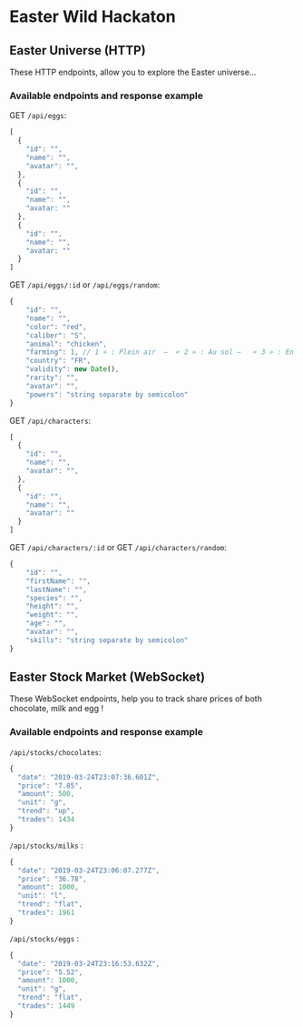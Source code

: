 # Easter Wild Hackaton
## Easter Universe (HTTP)

These HTTP endpoints, allow you to explore the Easter universe... 

### Available endpoints and response example

GET `/api/eggs`:
```javascript
[
  {
    "id": "",
    "name": "",
    "avatar": "",
  },
  {
    "id": "",
    "name": "",
    "avatar: ""    
  },
  {
    "id": "",
    "name": "",
    "avatar: ""    
  }
]
```
GET `/api/eggs/:id` or `/api/eggs/random`:
```javascript
{
    "id": "",
    "name": "",
    "color": "red",
    "caliber": "S",
    "animal": "chicken",
    "farming": 1, // 1 » : Plein air  –  « 2 » : Au sol –   « 3 » : En cage  –  « 0 » : Bio ;
    "country": "FR",
    "validity": new Date(),
    "rarity": "",
    "avatar": "",
    "powers": "string separate by semicolon"
}
```

GET `/api/characters`:
```javascript
[
  {
    "id": "",
    "name": "",
    "avatar": "",
  },
  {
    "id": "",
    "name": "",
    "avatar": ""    
  }
]
```
GET `/api/characters/:id` or GET `/api/characters/random`:

```javascript
{
    "id": "",
    "firstName": "",
    "lastName": "",
    "species": "",
    "height": "", 
    "weight": "",
    "age": "",
    "avatar": "",
    "skills": "string separate by semicolon"
}
```
## Easter Stock Market (WebSocket)

These WebSocket endpoints, help you to track share prices of both chocolate, milk and egg !

### Available endpoints and response example

`/api/stocks/chocolates`:
```javascript
{
  "date": "2019-03-24T23:07:36.601Z",
  "price": "7.85",
  "amount": 500,
  "unit": "g",
  "trend": "up",
  "trades": 1434
}
```

`/api/stocks/milks` :
```javascript
{
  "date": "2019-03-24T23:06:07.277Z",
  "price": "36.78",
  "amount": 1000,
  "unit": "l",
  "trend": "flat",
  "trades": 1961
}
```

`/api/stocks/eggs` :
```javascript
{
  "date": "2019-03-24T23:16:53.632Z",
  "price": "5.52",
  "amount": 1000,
  "unit": "g",
  "trend": "flat",
  "trades": 1449
}
```

